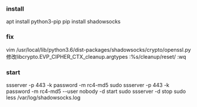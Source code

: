 ### install
  apt install python3-pip
  pip install shadowsocks

### fix
  vim /usr/local/lib/python3.6/dist-packages/shadowsocks/crypto/openssl.py
  修改libcrypto.EVP_CIPHER_CTX_cleanup.argtypes
  :%s/cleanup/reset/
  :wq

### start
  ssserver -p 443 -k password -m rc4-md5
  sudo ssserver -p 443 -k password -m rc4-md5 --user nobody -d start
  sudo ssserver -d stop
  sudo less /var/log/shadowsocks.log
